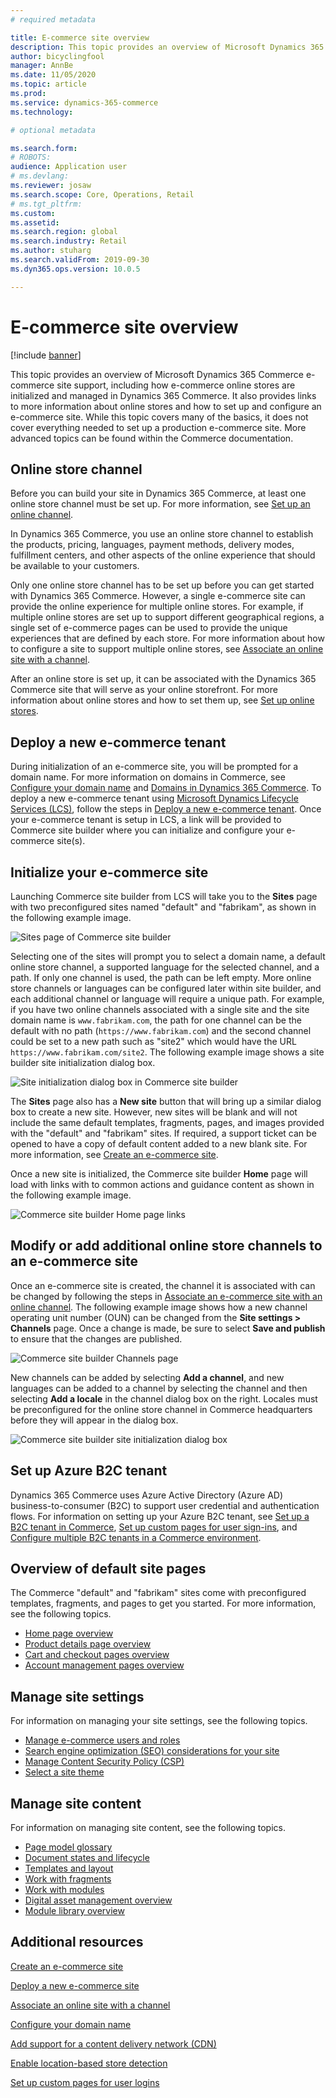 ```yaml
---
# required metadata

title: E-commerce site overview
description: This topic provides an overview of Microsoft Dynamics 365 Commerce e-commerce site support.
author: bicyclingfool
manager: AnnBe
ms.date: 11/05/2020
ms.topic: article
ms.prod: 
ms.service: dynamics-365-commerce
ms.technology: 

# optional metadata

ms.search.form: 
# ROBOTS: 
audience: Application user
# ms.devlang: 
ms.reviewer: josaw
ms.search.scope: Core, Operations, Retail
# ms.tgt_pltfrm: 
ms.custom: 
ms.assetid: 
ms.search.region: global
ms.search.industry: Retail
ms.author: stuharg
ms.search.validFrom: 2019-09-30
ms.dyn365.ops.version: 10.0.5

---
```


# E-commerce site overview

[!include [banner](includes/banner.md)]

This topic provides an overview of Microsoft Dynamics 365 Commerce e-commerce site support, including how e-commerce online stores are initialized and managed in Dynamics 365 Commerce. It also provides links to more information about online stores and how to set up and configure an e-commerce site. While this topic covers many of the basics, it does not cover everything needed to set up a production e-commerce site. More advanced topics can be found within the Commerce documentation.

## Online store channel

Before you can build your site in Dynamics 365 Commerce, at least one online store channel must be set up. For more information, see [Set up an online channel](channel-setup-online). 

In Dynamics 365 Commerce, you use an online store channel to establish the products, pricing, languages, payment methods, delivery modes, fulfillment centers, and other aspects of the online experience that should be available to your customers.

Only one online store channel has to be set up before you can get started with Dynamics 365 Commerce. However, a single e-commerce site can provide the online experience for multiple online stores. For example, if multiple online stores are set up to support different geographical regions, a single set of e-commerce pages can be used to provide the unique experiences that are defined by each store. For more information about how to configure a site to support multiple online stores, see [Associate an online site with a channel](associate-site-online-store.md).

After an online store is set up, it can be associated with the Dynamics 365 Commerce site that will serve as your online storefront. For more information about online stores and how to set them up, see [Set up online stores](https://docs.microsoft.com/dynamics365/unified-operations/retail/online-stores).

## Deploy a new e-commerce tenant

During initialization of an e-commerce site, you will be prompted for a domain name. For more information on domains in Commerce, see [Configure your domain name](configure-your-domain-name.md) and [Domains in Dynamics 365 Commerce](domains-commerce.md). To deploy a new e-commerce tenant using [Microsoft Dynamics Lifecycle Services (LCS)](https://docs.microsoft.com/en-us/dynamics365/unified-operations/dev-itpro/lifecycle-services/lcs-user-guide), follow the steps in [Deploy a new e-commerce tenant](deploy-ecommerce-site). Once your e-commerce tenant is setup in LCS, a link will be provided to Commerce site builder where you can initialize and configure your e-commerce site(s).

## Initialize your e-commerce site

Launching Commerce site builder from LCS will take you to the **Sites** page with two preconfigured sites named "default" and "fabrikam", as shown in the following example image.

![Sites page of Commerce site builder](media/e-commerce-site-01.png)

Selecting one of the sites will prompt you to select a domain name, a default online store channel, a supported language for the selected channel, and a path. If only one channel is used, the path can be left empty. More online store channels or languages can be configured later within site builder, and each additional channel or language will require a unique path. For example, if you have two online channels associated with a single site and the site domain name is `www.fabrikam.com`, the path for one channel can be the default with no path (`https://www.fabrikam.com`) and the second channel could be set to a new path such as "site2" which would have the URL `https://www.fabrikam.com/site2`. The following example image shows a site builder site initialization dialog box.

![Site initialization dialog box in Commerce site builder](media/e-commerce-site-02.png)

The **Sites** page also has a **New site** button that will bring up a similar dialog box to create a new site. However, new sites will be blank and will not include the same default templates, fragments, pages, and images provided with the "default" and "fabrikam" sites. If required, a support ticket can be opened to have a copy of default content added to a new blank site. For more information, see [Create an e-commerce site](create-ecommerce-site.md).

Once a new site is initialized, the Commerce site builder **Home** page will load with links with to common actions and guidance content as shown in the following example image.

![Commerce site builder Home page links](media/e-commerce-site-03.png)

## Modify or add additional online store channels to an e-commerce site

Once an e-commerce site is created, the channel it is associated with can be changed by following the steps in [Associate an e-commerce site with an online channel](associate-site-online-store.md). The following example image shows how a new channel operating unit number (OUN) can be changed from the **Site settings \> Channels** page.  Once a change is made, be sure to select **Save and publish** to ensure that the changes are published.  

![Commerce site builder Channels page](media/e-commerce-site-04.png)

New channels can be added by selecting **Add a channel**, and new languages can be added to a channel by selecting the channel and then selecting **Add a locale** in the channel dialog box on the right. Locales must be preconfigured for the online store channel in Commerce headquarters before they will appear in the dialog box.

![Commerce site builder site initialization dialog box](media/e-commerce-site-05.png)

## Set up Azure B2C tenant

Dynamics 365 Commerce uses Azure Active Directory (Azure AD) business-to-consumer (B2C) to support user credential and authentication flows. For information on setting up your Azure B2C tenant, see [Set up a B2C tenant in Commerce](set-up-b2c-tenant.md), [Set up custom pages for user sign-ins](custom-pages-user-logins.md), and [Configure multiple B2C tenants in a Commerce environment](configure-multi-b2c-tenants.md).

## Overview of default site pages

The Commerce "default" and "fabrikam" sites come with preconfigured templates, fragments, and pages to get you started. For more information, see the following topics.

- [Home page overview](quick-tour-home-page.md)
- [Product details page overview](quick-tour-pdp.md)
- [Cart and checkout pages overview](quick-tour-cart-checkout.md)
- [Account management pages overview](quick-tour-account-management.md)

## Manage site settings

For information on managing your site settings, see the following topics.

- [Manage e-commerce users and roles](manage-ecommerce-users-roles.md)
- [Search engine optimization (SEO) considerations for your site](/search-engine-optimization-considerations.md)
- [Manage Content Security Policy (CSP)](manage-csp.md)
- [Select a site theme](select-site-theme.md)

## Manage site content

For information on managing site content, see the following topics.

- [Page model glossary](page-elements-overview.md)
- [Document states and lifecycle](document-states-overview.md)
- [Templates and layout](templates-layouts-overview.md)
- [Work with fragments](work-with-fragments.md)
- [Work with modules](work-with-modules.md)
- [Digital asset management overview](dam-overview.md)
- [Module library overview](starter-kit-overview.md)

## Additional resources

[Create an e-commerce site](create-ecommerce-site.md)

[Deploy a new e-commerce site](deploy-ecommerce-site.md)

[Associate an online site with a channel](associate-site-online-store.md)

[Configure your domain name](configure-your-domain-name.md)

[Add support for a content delivery network (CDN)](add-cdn-support.md)

[Enable location-based store detection](enable-store-detection.md)

[Set up custom pages for user logins](custom-pages-user-logins.md)
